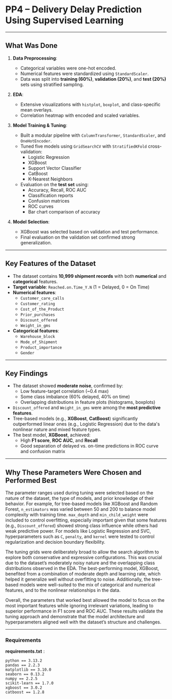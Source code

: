 # PP4 – Delivery Delay Prediction Using Supervised Learning

---

## What Was Done

1. **Data Preprocessing**:
   - Categorical variables were one-hot encoded.
   - Numerical features were standardized using `StandardScaler`.
   - Data was split into **training (60%)**, **validation (20%)**, and **test (20%)** sets using stratified sampling.

2. **EDA**:
   - Extensive visualizations with `histplot`, `boxplot`, and class-specific mean overlays.
   - Correlation heatmap with encoded and scaled variables.

3. **Model Training & Tuning**:
   - Built a modular pipeline with `ColumnTransformer`, `StandardScaler`, and `OneHotEncoder`.
   - Tuned five models using `GridSearchCV` with `StratifiedKFold` cross-validation:
     - Logistic Regression
     - XGBoost
     - Support Vector Classifier
     - CatBoost
     - K-Nearest Neighbors
   - Evaluation on the **test set** using:
     - Accuracy, Recall, ROC AUC
     - Classification reports
     - Confusion matrices
     - ROC curves
     - Bar chart comparison of accuracy

4. **Model Selection**:
   - XGBoost was selected based on validation and test performance.
   - Final evaluation on the validation set confirmed strong generalization.

---

## Key Features of the Dataset

- The dataset contains **10,999 shipment records** with both **numerical** and **categorical** features.
- **Target variable**: `Reached.on.Time_Y.N` (1 = Delayed, 0 = On Time)
- **Numerical features**:
  - `Customer_care_calls`
  - `Customer_rating`
  - `Cost_of_the_Product`
  - `Prior_purchases`
  - `Discount_offered`
  - `Weight_in_gms`
- **Categorical features**:
  - `Warehouse_block`
  - `Mode_of_Shipment`
  - `Product_importance`
  - `Gender`

---

## Key Findings

- The dataset showed **moderate noise**, confirmed by:
  - Low feature-target correlation (~0.4 max)
  - Some class imbalance (60% delayed, 40% on time)
  - Overlapping distributions in feature plots (histograms, boxplots)
- `Discount_offered` and `Weight_in_gms` were among the **most predictive features**.
- Tree-based models (e.g., **XGBoost**, **CatBoost**) significantly outperformed linear ones (e.g., Logistic Regression) due to the data's nonlinear nature and mixed feature types.
- The best model, **XGBoost**, achieved:
  - High **F1 score**, **ROC AUC**, and **Recall**
  - Good separation of delayed vs. on-time predictions in ROC curve and confusion matrix

---

## Why These Parameters Were Chosen and Performed Best

The parameter ranges used during tuning were selected based on the nature of the dataset, the type of models, and prior knowledge of their behavior. For example, for tree-based models like XGBoost and Random Forest, `n_estimators` was varied between 50 and 200 to balance model complexity with training time. `max_depth` and `min_child_weight` were included to control overfitting, especially important given that some features (e.g., `Discount_offered`) showed strong class influence while others had weak predictive power. For models like Logistic Regression and SVC, hyperparameters such as `C`, `penalty`, and `kernel` were tested to control regularization and decision boundary flexibility.

The tuning grids were deliberately broad to allow the search algorithm to explore both conservative and expressive configurations. This was crucial due to the dataset’s moderately noisy nature and the overlapping class distributions observed in the EDA. The best-performing model, XGBoost, benefited from a combination of moderate depth and learning rate, which helped it generalize well without overfitting to noise. Additionally, the tree-based models were well-suited to the mix of categorical and numerical features, and to the nonlinear relationships in the data.

Overall, the parameters that worked best allowed the model to focus on the most important features while ignoring irrelevant variations, leading to superior performance in F1 score and ROC AUC. These results validate the tuning approach and demonstrate that the model architecture and hyperparameters aligned well with the dataset’s structure and challenges.

---

### Requirements

**requirements.txt** :
```
python == 3.13.2
pandas == 2.2.3
matplotlib == 3.10.0
seaborn == 0.13.2
numpy == 2.2.5
scikit-learn == 1.7.0
xgboost == 3.0.2
catboost == 1.2.8
```